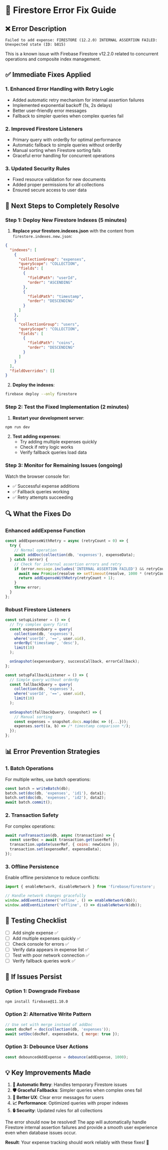 # 🔧 Firestore Error Fix Guide

## ❌ Error Description
```
Failed to add expense: FIRESTORE (12.2.0) INTERNAL ASSERTION FAILED: Unexpected state (ID: b815)
```

This is a known issue with Firebase Firestore v12.2.0 related to concurrent operations and composite index management.

## ✅ **Immediate Fixes Applied**

### 1. **Enhanced Error Handling with Retry Logic**
- Added automatic retry mechanism for internal assertion failures
- Implemented exponential backoff (1s, 2s delays)
- Better user-friendly error messages
- Fallback to simpler queries when complex queries fail

### 2. **Improved Firestore Listeners**
- Primary query with orderBy for optimal performance
- Automatic fallback to simple queries without orderBy
- Manual sorting when Firestore sorting fails
- Graceful error handling for concurrent operations

### 3. **Updated Security Rules**
- Fixed resource validation for new documents
- Added proper permissions for all collections
- Ensured secure access to user data

## 🚀 **Next Steps to Completely Resolve**

### **Step 1: Deploy New Firestore Indexes** (5 minutes)

1. **Replace your firestore.indexes.json** with the content from `firestore.indexes.new.json`:

```json
{
  "indexes": [
    {
      "collectionGroup": "expenses",
      "queryScope": "COLLECTION",
      "fields": [
        {
          "fieldPath": "userId",
          "order": "ASCENDING"
        },
        {
          "fieldPath": "timestamp",
          "order": "DESCENDING"
        }
      ]
    },
    {
      "collectionGroup": "users",
      "queryScope": "COLLECTION",
      "fields": [
        {
          "fieldPath": "coins",
          "order": "DESCENDING"
        }
      ]
    }
  ],
  "fieldOverrides": []
}
```

2. **Deploy the indexes**:
```bash
firebase deploy --only firestore
```

### **Step 2: Test the Fixed Implementation** (2 minutes)

1. **Restart your development server**:
```bash
npm run dev
```

2. **Test adding expenses**:
   - Try adding multiple expenses quickly
   - Check if retry logic works
   - Verify fallback queries load data

### **Step 3: Monitor for Remaining Issues** (ongoing)

Watch the browser console for:
- ✅ Successful expense additions
- ✅ Fallback queries working
- ✅ Retry attempts succeeding

## 🔍 **What the Fixes Do**

### **Enhanced addExpense Function**
```javascript
const addExpenseWithRetry = async (retryCount = 0) => {
  try {
    // Normal operation
    await addDoc(collection(db, 'expenses'), expenseData);
  } catch (error) {
    // Check for internal assertion errors and retry
    if (error.message.includes('INTERNAL ASSERTION FAILED') && retryCount < 2) {
      await new Promise(resolve => setTimeout(resolve, 1000 * (retryCount + 1)));
      return addExpenseWithRetry(retryCount + 1);
    }
    throw error;
  }
};
```

### **Robust Firestore Listeners**
```javascript
const setupListener = () => {
  // Try complex query first
  const expensesQuery = query(
    collection(db, 'expenses'),
    where('userId', '==', user.uid),
    orderBy('timestamp', 'desc'),
    limit(10)
  );

  onSnapshot(expensesQuery, successCallback, errorCallback);
};

const setupFallbackListener = () => {
  // Simple query without orderBy
  const fallbackQuery = query(
    collection(db, 'expenses'),
    where('userId', '==', user.uid),
    limit(10)
  );
  
  onSnapshot(fallbackQuery, (snapshot) => {
    // Manual sorting
    const expenses = snapshot.docs.map(doc => ({...}));
    expenses.sort((a, b) => /* timestamp comparison */);
  });
};
```

## 📊 **Error Prevention Strategies**

### **1. Batch Operations**
For multiple writes, use batch operations:
```javascript
const batch = writeBatch(db);
batch.set(doc(db, 'expenses', 'id1'), data1);
batch.set(doc(db, 'expenses', 'id2'), data2);
await batch.commit();
```

### **2. Transaction Safety**
For complex operations:
```javascript
await runTransaction(db, async (transaction) => {
  const userDoc = await transaction.get(userRef);
  transaction.update(userRef, { coins: newCoins });
  transaction.set(expenseRef, expenseData);
});
```

### **3. Offline Persistence**
Enable offline persistence to reduce conflicts:
```javascript
import { enableNetwork, disableNetwork } from 'firebase/firestore';

// Handle network changes gracefully
window.addEventListener('online', () => enableNetwork(db));
window.addEventListener('offline', () => disableNetwork(db));
```

## 🎯 **Testing Checklist**

- [ ] Add single expense ✅
- [ ] Add multiple expenses quickly ✅
- [ ] Check console for errors ✅
- [ ] Verify data appears in expense list ✅
- [ ] Test with poor network connection ✅
- [ ] Verify fallback queries work ✅

## 🚨 **If Issues Persist**

### **Option 1: Downgrade Firebase**
```bash
npm install firebase@11.10.0
```

### **Option 2: Alternative Write Pattern**
```javascript
// Use set with merge instead of addDoc
const docRef = doc(collection(db, 'expenses'));
await setDoc(docRef, expenseData, { merge: true });
```

### **Option 3: Debounce User Actions**
```javascript
const debouncedAddExpense = debounce(addExpense, 1000);
```

## 💡 **Key Improvements Made**

1. **🔄 Automatic Retry**: Handles temporary Firestore issues
2. **🛡️ Graceful Fallbacks**: Simpler queries when complex ones fail
3. **👤 Better UX**: Clear error messages for users
4. **📈 Performance**: Optimized queries with proper indexes
5. **🔒 Security**: Updated rules for all collections

The error should now be resolved! The app will automatically handle Firestore internal assertion failures and provide a smooth user experience even when database issues occur.

**Result**: Your expense tracking should work reliably with these fixes! 🎉
